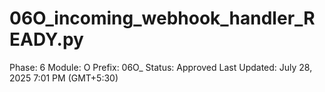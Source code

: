# 06O_incoming_webhook_handler_READY.py

Phase: 6
Module: O
Prefix: 06O_
Status: Approved
Last Updated: July 28, 2025 7:01 PM (GMT+5:30)
